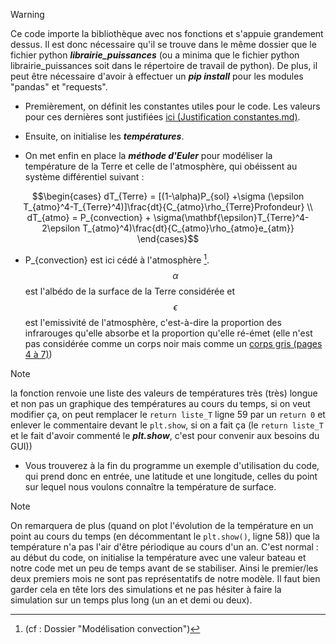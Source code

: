 >[!WARNING]
>Ce code importe la bibliothèque avec nos fonctions et s'appuie grandement dessus. Il est donc nécessaire qu'il se trouve dans le même dossier que le fichier python ***librairie_puissances*** (ou a minima que le fichier python librairie_puissances soit dans le répertoire de travail de python). De plus, il peut être nécessaire d'avoir à effectuer un ***pip install*** pour les modules "pandas" et "requests".

* Premièrement, on définit les constantes utiles pour  le code. Les valeurs pour ces dernières sont justifiées [ici (Justification constantes.md)](https://github.com/z-the-turtle/Projet_CREPES/blob/main/Dossier%20final/GUI%20et%20code/Justification%20constantes.md).
  
* Ensuite, on initialise les ***températures***.
  
* On met enfin en place la ***méthode d'Euler*** pour modéliser la température de la Terre et celle de l'atmosphère, qui obéissent au système différentiel suivant :

$$\begin{cases}
dT_{Terre} = [(1-\alpha)P_{sol} +\sigma (\epsilon T_{atmo}^4-T_{Terre}^4)]\frac{dt}{C_{atmo}\rho_{Terre}Profondeur} \\
dT_{atmo} = P_{convection} + \sigma(\mathbf{\epsilon}T_{Terre}^4-2\epsilon T_{atmo}^4)\frac{dt}{C_{atmo}\rho_{atmo}e_{atm}}
\end{cases}$$ 

* P_{convection} est ici cédé à l'atmosphère [^1]. $$\alpha$$ est l'albédo de la surface de la Terre considérée et $$\epsilon$$ est l'emissivité de l'atmosphère, c'est-à-dire la proportion des infrarouges qu'elle absorbe et la proportion qu'elle ré-émet (elle n'est pas considérée comme un corps noir mais comme un [corps gris (pages 4 à 7)](https://staff.univ-batna2.dz/sites/default/files/nabil_bessanane/files/partie-i_cours_rayonnement_generalitesdefinitions-m1erm.pdf))

> [!NOTE]
> la fonction renvoie une liste des valeurs de températures très (très) longue et non pas un graphique des températures au cours du temps, si on veut modifier ça, on peut remplacer le `return liste_T` ligne 59 par un `return 0` et enlever le commentaire devant le `plt.show`, si on a fait ça (le `return liste_T` et le fait d'avoir commenté le ***plt.show***, c'est pour convenir aux besoins du GUI))
  
* Vous trouverez à la fin du programme un exemple d'utilisation du code, qui prend donc en entrée, une latitude et une longitude, celles du point sur lequel nous voulons connaître la température de surface.

> [!NOTE]
> On remarquera de plus (quand on plot l'évolution de la température en un point au cours du temps (en décommentant le `plt.show()`, ligne 58)) que la température n'a pas l'air d'être périodique au cours d'un an. C'est normal : au début du code, on initialise la température avec une valeur bateau et notre code met un peu de temps avant de se stabiliser. Ainsi le premier/les deux premiers mois ne sont pas représentatifs de notre modèle. Il faut bien garder cela en tête lors des simulations et ne pas hésiter à faire la simulation sur un temps plus long (un an et demi ou deux).

[^1]:(cf : Dossier "Modélisation convection")

